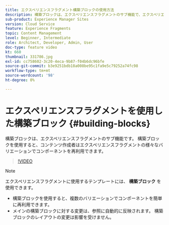```yaml
---
title: エクスペリエンスフラグメント構築ブロックの使用方法
description: 構築ブロックは、エクスペリエンスフラグメントのサブ機能で、エクスペリエンスフラグメントのバリエーションをまたいで、オーサリング済みのコンポーネントを再利用できます。
sub-product: Experience Manager Sites
version: Cloud Service
feature: Experience Fragments
topic: Content Management
level: Beginner, Intermediate
role: Architect, Developer, Admin, User
doc-type: feature video
kt: 660
thumbnail: 331786.jpg
exl-id: cc758602-3c20-4eca-9b87-f04b6dc96bfe
source-git-commit: b3e9251bdb18a008be95c1fa9e5c79252a74fc98
workflow-type: tm+mt
source-wordcount: '98'
ht-degree: 0%

---
```


# エクスペリエンスフラグメントを使用した構築ブロック {#building-blocks}


構築ブロックは、エクスペリエンスフラグメントのサブ機能です。 構築ブロックを使用すると、コンテンツ作成者はエクスペリエンスフラグメントの様々なバリエーションでコンポーネントを再利用できます。

>[!VIDEO](https://video.tv.adobe.com/v/331786?quality=12&learn=on)

>[!NOTE]
>
> エクスペリエンスフラグメントに使用するテンプレートには、 **構築ブロック** を使用できます。

* 構築ブロックを使用すると、複数のバリエーションでコンポーネントを簡単に再利用できます。
* メインの構築ブロックに対する変更は、参照に自動的に反映されます。 構築ブロックのレイアウトの変更は影響を受けません。
